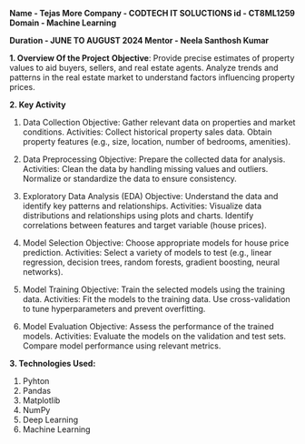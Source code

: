 **Name - Tejas More Company - CODTECH IT SOLUCTIONS id - CT8ML1259 Domain - Machine Learning**

**Duration - JUNE TO AUGUST 2024 Mentor - Neela Santhosh Kumar**

**1. Overview Of the Project**
**Objective**: Provide precise estimates of property values to aid buyers, sellers, and real estate agents.
Analyze trends and patterns in the real estate market to understand factors influencing property prices.

**2. Key Activity**
1. Data Collection
Objective: Gather relevant data on properties and market conditions.
Activities:
Collect historical property sales data.
Obtain property features (e.g., size, location, number of bedrooms, amenities).

2. Data Preprocessing
Objective: Prepare the collected data for analysis.
Activities:
Clean the data by handling missing values and outliers.
Normalize or standardize the data to ensure consistency.

3. Exploratory Data Analysis (EDA)
Objective: Understand the data and identify key patterns and relationships.
Activities:
Visualize data distributions and relationships using plots and charts.
Identify correlations between features and target variable (house prices).

4. Model Selection
Objective: Choose appropriate models for house price prediction.
Activities:
Select a variety of models to test (e.g., linear regression, decision trees, random forests, gradient boosting, neural networks).

5. Model Training
Objective: Train the selected models using the training data.
Activities:
Fit the models to the training data.
Use cross-validation to tune hyperparameters and prevent overfitting.

6. Model Evaluation
Objective: Assess the performance of the trained models.
Activities:
Evaluate the models on the validation and test sets.
Compare model performance using relevant metrics.

**3. Technologies Used:**
1. Pyhton
2. Pandas
3. Matplotlib
4. NumPy
5. Deep Learning
6. Machine Learning
